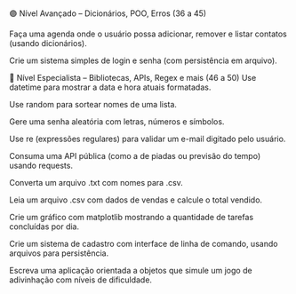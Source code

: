 
🟣 Nível Avançado – Dicionários, POO, Erros (36 a 45)

Faça uma agenda onde o usuário possa adicionar, remover e listar contatos (usando dicionários).

Crie um sistema simples de login e senha (com persistência em arquivo).

🔵 Nível Especialista – Bibliotecas, APIs, Regex e mais (46 a 50)
Use datetime para mostrar a data e hora atuais formatadas.

Use random para sortear nomes de uma lista.

Gere uma senha aleatória com letras, números e símbolos.

Use re (expressões regulares) para validar um e-mail digitado pelo usuário.

Consuma uma API pública (como a de piadas ou previsão do tempo) usando requests.

Converta um arquivo .txt com nomes para .csv.

Leia um arquivo .csv com dados de vendas e calcule o total vendido.

Crie um gráfico com matplotlib mostrando a quantidade de tarefas concluídas por dia.

Crie um sistema de cadastro com interface de linha de comando, usando arquivos para persistência.

Escreva uma aplicação orientada a objetos que simule um jogo de adivinhação com níveis de dificuldade.